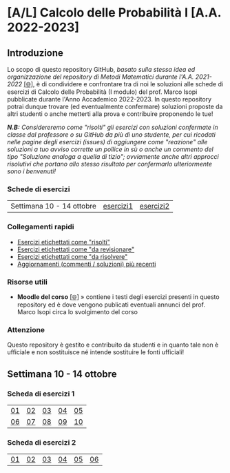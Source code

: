 # [A/L] Calcolo delle Probabilità I [A.A. 2022-2023]

## Introduzione

Lo scopo di questo repository GitHub, _basato sulla stessa idea ed organizzazione del repository di Metodi Matematici durante l'A.A. 2021-2022_ [[🌐]](https://github.com/sapienzastudentsnetwork/mmi2122), è di condividere e confrontare tra di noi le soluzioni alle schede di esercizi di Calcolo delle Probabilità (I modulo) del prof. Marco Isopi pubblicate durante l'Anno Accademico 2022-2023. In questo repository potrai dunque trovare (ed eventualmente confermare) soluzioni proposte da altri studenti o anche metterti alla prova e contribuire proponendo le tue!

_**N.B:** Considereremo come "risolti" gli esercizi con soluzioni confermate in classe dal professore o su GitHub da più di uno studente, per cui ricodati nelle pagine degli esercizi (issues) di aggiungere come "reazione" alle soluzioni a tuo avviso corrette un pollice in sù o anche un commento del tipo "Soluzione analoga a quella di tizio"; ovviamente anche altri approcci risolutivi che portano allo stesso risultato per confermarlo ulteriormente sono i benvenuti!_

### Schede di esercizi

|    |    |    |
|----|----|----|
| Settimana 10 - 14 ottobre | [esercizi1](#scheda-di-esercizi-1)  | [esercizi2](#scheda-di-esercizi-2)  |

### Collegamenti rapidi

- [Esercizi etichettati come "risolti"](../../issues?q=label%3Arisolto)
- [Esercizi etichettati come "da revisionare"](../../issues?q=label%3A"da+revisionare")
- [Esercizi etichettati come "da risolvere"](../../issues?q=label%3A"da+risolvere")
- [Aggiornamenti (commenti / soluzioni) più recenti](../../issues?q=sort%3Aupdated-desc+)

### Risorse utili

- **Moodle del corso** [[🌐]](https://elearning.uniroma1.it/enrol/index.php?id=15457) » contiene i testi degli esercizi presenti in questo repository ed è dove vengono publicati eventuali annunci del prof. Marco Isopi circa lo svolgimento del corso

### Attenzione

Questo repository è gestito e contribuito da studenti e in quanto tale non è ufficiale e non sostituisce né intende sostituire le fonti ufficiali!

## Settimana 10 - 14 ottobre

### Scheda di esercizi 1

|    |    |    |    |    |
|----|----|----|----|----|
| [01](../../issues/01)  | [02](../../issues/02)  | [03](../../issues/03)  | [04](../../issues/04)  | [05](../../issues/05) |
| [06](../../issues/06)  | [07](../../issues/07)  | [08](../../issues/08)  | [09](../../issues/09)  | [10](../../issues/10) |

### Scheda di esercizi 2

|    |    |    |    |    |     |
|----|----|----|----|----|-----|
| [01](../../issues/11)  | [02](../../issues/12)  | [03](../../issues/13)  | [04](../../issues/14)  | [05](../../issues/15)  | [06](../../issues/16)  |
